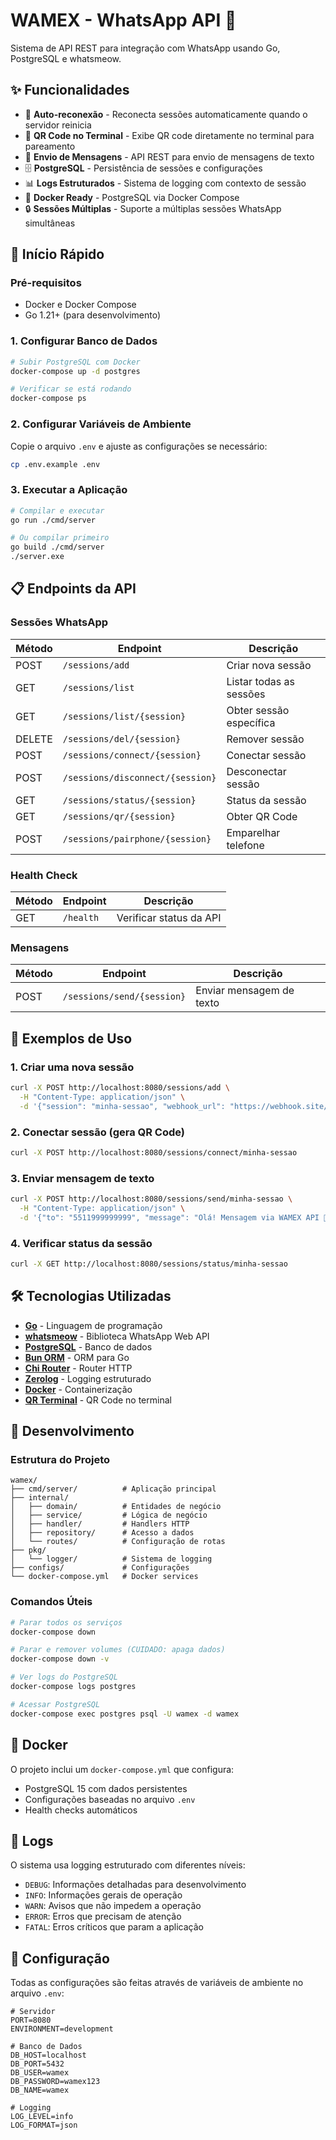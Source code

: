 # WAMEX - WhatsApp API 🚀

Sistema de API REST para integração com WhatsApp usando Go, PostgreSQL e whatsmeow.

## ✨ Funcionalidades

- 🔄 **Auto-reconexão** - Reconecta sessões automaticamente quando o servidor reinicia
- 📱 **QR Code no Terminal** - Exibe QR code diretamente no terminal para pareamento
- 💬 **Envio de Mensagens** - API REST para envio de mensagens de texto
- 🗄️ **PostgreSQL** - Persistência de sessões e configurações
- 📊 **Logs Estruturados** - Sistema de logging com contexto de sessão
- 🐳 **Docker Ready** - PostgreSQL via Docker Compose
- 🔒 **Sessões Múltiplas** - Suporte a múltiplas sessões WhatsApp simultâneas

## 🚀 Início Rápido

### Pré-requisitos
- Docker e Docker Compose
- Go 1.21+ (para desenvolvimento)

### 1. Configurar Banco de Dados

```bash
# Subir PostgreSQL com Docker
docker-compose up -d postgres

# Verificar se está rodando
docker-compose ps
```

### 2. Configurar Variáveis de Ambiente

Copie o arquivo `.env` e ajuste as configurações se necessário:
```bash
cp .env.example .env
```

### 3. Executar a Aplicação

```bash
# Compilar e executar
go run ./cmd/server

# Ou compilar primeiro
go build ./cmd/server
./server.exe
```

## 📋 Endpoints da API

### Sessões WhatsApp

| Método | Endpoint | Descrição |
|--------|----------|-----------|
| POST | `/sessions/add` | Criar nova sessão |
| GET | `/sessions/list` | Listar todas as sessões |
| GET | `/sessions/list/{session}` | Obter sessão específica |
| DELETE | `/sessions/del/{session}` | Remover sessão |
| POST | `/sessions/connect/{session}` | Conectar sessão |
| POST | `/sessions/disconnect/{session}` | Desconectar sessão |
| GET | `/sessions/status/{session}` | Status da sessão |
| GET | `/sessions/qr/{session}` | Obter QR Code |
| POST | `/sessions/pairphone/{session}` | Emparelhar telefone |

### Health Check
| Método | Endpoint | Descrição |
|--------|----------|-----------|
| GET | `/health` | Verificar status da API |

### Mensagens
| Método | Endpoint | Descrição |
|--------|----------|-----------|
| POST | `/sessions/send/{session}` | Enviar mensagem de texto |

## 📝 Exemplos de Uso

### 1. Criar uma nova sessão
```bash
curl -X POST http://localhost:8080/sessions/add \
  -H "Content-Type: application/json" \
  -d '{"session": "minha-sessao", "webhook_url": "https://webhook.site/test"}'
```

### 2. Conectar sessão (gera QR Code)
```bash
curl -X POST http://localhost:8080/sessions/connect/minha-sessao
```

### 3. Enviar mensagem de texto
```bash
curl -X POST http://localhost:8080/sessions/send/minha-sessao \
  -H "Content-Type: application/json" \
  -d '{"to": "5511999999999", "message": "Olá! Mensagem via WAMEX API 🚀"}'
```

### 4. Verificar status da sessão
```bash
curl -X GET http://localhost:8080/sessions/status/minha-sessao
```

## 🛠️ Tecnologias Utilizadas

- **[Go](https://golang.org/)** - Linguagem de programação
- **[whatsmeow](https://github.com/tulir/whatsmeow)** - Biblioteca WhatsApp Web API
- **[PostgreSQL](https://www.postgresql.org/)** - Banco de dados
- **[Bun ORM](https://bun.uptrace.dev/)** - ORM para Go
- **[Chi Router](https://github.com/go-chi/chi)** - Router HTTP
- **[Zerolog](https://github.com/rs/zerolog)** - Logging estruturado
- **[Docker](https://www.docker.com/)** - Containerização
- **[QR Terminal](https://github.com/mdp/qrterminal)** - QR Code no terminal

## 🔧 Desenvolvimento

### Estrutura do Projeto
```
wamex/
├── cmd/server/          # Aplicação principal
├── internal/
│   ├── domain/          # Entidades de negócio
│   ├── service/         # Lógica de negócio
│   ├── handler/         # Handlers HTTP
│   ├── repository/      # Acesso a dados
│   └── routes/          # Configuração de rotas
├── pkg/
│   └── logger/          # Sistema de logging
├── configs/             # Configurações
└── docker-compose.yml   # Docker services
```

### Comandos Úteis

```bash
# Parar todos os serviços
docker-compose down

# Parar e remover volumes (CUIDADO: apaga dados)
docker-compose down -v

# Ver logs do PostgreSQL
docker-compose logs postgres

# Acessar PostgreSQL
docker-compose exec postgres psql -U wamex -d wamex
```

## 🐳 Docker

O projeto inclui um `docker-compose.yml` que configura:
- PostgreSQL 15 com dados persistentes
- Configurações baseadas no arquivo `.env`
- Health checks automáticos

## 📝 Logs

O sistema usa logging estruturado com diferentes níveis:
- `DEBUG`: Informações detalhadas para desenvolvimento
- `INFO`: Informações gerais de operação
- `WARN`: Avisos que não impedem a operação
- `ERROR`: Erros que precisam de atenção
- `FATAL`: Erros críticos que param a aplicação

## 🔐 Configuração

Todas as configurações são feitas através de variáveis de ambiente no arquivo `.env`:

```env
# Servidor
PORT=8080
ENVIRONMENT=development

# Banco de Dados
DB_HOST=localhost
DB_PORT=5432
DB_USER=wamex
DB_PASSWORD=wamex123
DB_NAME=wamex

# Logging
LOG_LEVEL=info
LOG_FORMAT=json
```
